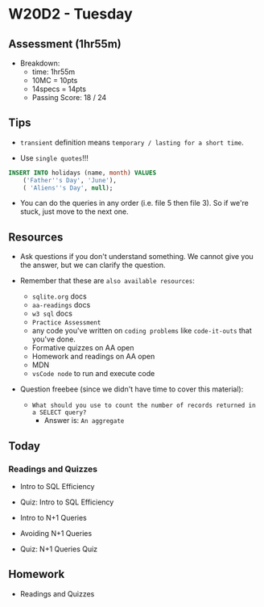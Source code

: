 # W20D2 - Tuesday

## Assessment (1hr55m)
- Breakdown:
  - time: 1hr55m
  - 10MC = 10pts 
  - 14specs = 14pts
  - Passing Score: 18 / 24

## Tips

- `transient` definition means `temporary / lasting for a short time`.

- Use `single quotes`!!!
```sql
INSERT INTO holidays (name, month) VALUES
    ('Father''s Day', 'June'),
    ( 'Aliens''s Day', null);
```
- You can do the queries in any order (i.e. file 5 then file 3). So if we're stuck, just move to the next one.

## Resources 
- Ask questions if you don't understand something. We cannot give you the answer, but we can clarify the question.

- Remember that these are `also available resources`:
  - `sqlite.org` docs
  - `aa-readings` docs
  - `w3 sql` docs
  - `Practice Assessment`
  - any code you've written on `coding problems` like `code-it-outs` that you've done.
  - Formative quizzes on AA open
  - Homework and readings on AA open
  - MDN
  - `vsCode node` to run and execute code


- Question freebee (since we didn't have time to cover this material):
  - `What should you use to count the number of records returned in a SELECT query?`
    - Answer is: `An aggregate`


## Today

### Readings and Quizzes
- Intro to SQL Efficiency
- Quiz: Intro to SQL Efficiency

- Intro to N+1 Queries
- Avoiding N+1 Queries
- Quiz: N+1 Queries Quiz

## Homework
- Readings and Quizzes